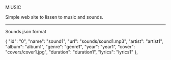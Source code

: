 MiUSIC 

Simple web site to lissen to music and sounds.

----------------------------------

Sounds json format

{
    "id": "0",
    "name": "sound1",
    "url": "sounds/sound1.mp3",
    "artist": "artist1",
    "album": "album1",
    "genre": "genre1",
    "year": "year1",
    "cover": "covers/cover1.jpg",
    "duration": "duration1",
    "lyrics": "lyrics1"
}, 
